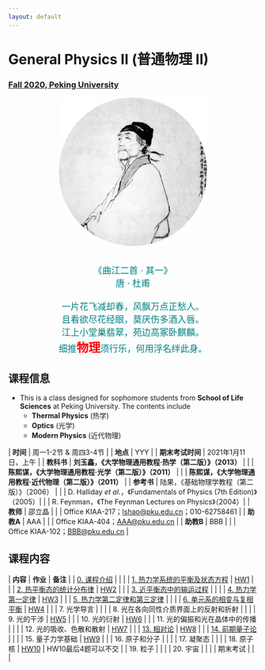 ```yaml
---
layout: default
---
```


<style>
table {
  font-family: arial, sans-serif;
  border-collapse: collapse;
  width: 100%;
}

td, th {
  border: 1px solid #dddddd;
  text-align: left;
  padding: 8px;
}

tr:nth-child(odd) {
  background-color: #dddddd;
}
</style>

# <b>General Physics II (普通物理 II)</b>

### <u>Fall 2020, Peking University</u>

<div style="display: flex; justify-content: center;">
<img src="dufu.jpeg" width="300" height="300">
</div>

<p align="center">
<font color="teal" size="4">
<br> 《曲江二首 · 其一》<br>
唐 · 杜甫 <br>
<br>
一片花飞减却春，风飘万点正愁人。 <br>
且看欲尽花经眼，莫厌伤多酒入唇。 <br>
江上小堂巢翡翠，苑边高冢卧麒麟。 <br>
细推<font color="red" size="5"><b>物理</b></font>须行乐，何用浮名绊此身。 <br>
</font>
</p>

## 课程信息

- This is a class designed for sophomore students from <b>School of Life
  Sciences</b> at Peking University. The contents include
  - **Thermal Physics** (热学)
  - **Optics** (光学)
  - **Modern Physics** (近代物理)

| **时间** | 周一1-2节 & 周四3-4节 |
| **地点** | YYY |
| **期末考试时间** | 2021年1月11日，上午 |
| **教科书** | **刘玉鑫，《大学物理通用教程·热学（第二版）》（2013）** |
| | **陈熙谋，《大学物理通用教程·光学（第二版）》（2011）** |
| | **陈熙谋，《大学物理通用教程·近代物理（第二版）》（2011）** |
| **参考书** | 陆果，《基础物理学教程（第二版）》（2006） |
| | D. Halliday *et al.*，《Fundamentals of Physics (7th Edition)》（2005）|
| | R. Feynman，《The Feynman Lectures on Physics》（2004）|
| **教师** | 邵立晶 | 
| | Office KIAA-217；lshao@pku.edu.cn；010-62758461 | 
| **助教A** | AAA |
| | Office KIAA-404；AAA@pku.edu.cn |
| **助教B** | BBB |
| | Office KIAA-102；BBB@pku.edu.cn |

<p></p>

## 课程内容

| **内容** | **作业** | **备注** |
| [0. 课程介绍](https://disk.pku.edu.cn/link/29A5CA83DC99419D9A201D8494544D6D) | | |
| [1. 热力学系统的平衡及状态方程](https://disk.pku.edu.cn/link/29A5CA83DC99419D9A201D8494544D6D) | [HW1](https://disk.pku.edu.cn/link/29A5CA83DC99419D9A201D8494544D6D) | |
| [2. 热平衡态的统计分布律](https://disk.pku.edu.cn/link/29A5CA83DC99419D9A201D8494544D6D) | [HW2](https://disk.pku.edu.cn/link/29A5CA83DC99419D9A201D8494544D6D) | |
| [3. 近平衡态中的输运过程](https://disk.pku.edu.cn/link/29A5CA83DC99419D9A201D8494544D6D) | | |
| [4. 热力学第一定律](https://disk.pku.edu.cn/link/29A5CA83DC99419D9A201D8494544D6D) | [HW3](https://disk.pku.edu.cn/link/29A5CA83DC99419D9A201D8494544D6D) | |
| [5. 热力学第二定律和第三定律](https://disk.pku.edu.cn/link/29A5CA83DC99419D9A201D8494544D6D) | | |
| [6. 单元系的相变与复相平衡](https://disk.pku.edu.cn/link/29A5CA83DC99419D9A201D8494544D6D) | [HW4](https://disk.pku.edu.cn/link/29A5CA83DC99419D9A201D8494544D6D) | |
| 7. 光学导言 | | |
| 8. 光在各向同性介质界面上的反射和折射 | | |
| 9. 光的干涉 | [HW5](https://disk.pku.edu.cn/link/29A5CA83DC99419D9A201D8494544D6D) | |
| 10. 光的衍射 | [HW6](https://disk.pku.edu.cn/link/29A5CA83DC99419D9A201D8494544D6D) | |
| 11. 光的偏振和光在晶体中的传播 | | |
| 12. 光的吸收、色散和散射 | [HW7](https://disk.pku.edu.cn/link/29A5CA83DC99419D9A201D8494544D6D) | |
| [13. 相对论](https://disk.pku.edu.cn/link/29A5CA83DC99419D9A201D8494544D6D) | [HW8](https://disk.pku.edu.cn/link/29A5CA83DC99419D9A201D8494544D6D) | |
| [14. 前期量子论](https://disk.pku.edu.cn/link/29A5CA83DC99419D9A201D8494544D6D) | | |
| 15. 量子力学基础 | [HW9](https://disk.pku.edu.cn/link/29A5CA83DC99419D9A201D8494544D6D) | |
| 16. 原子和分子 | | |
| 17. 凝聚态 | | |
| 18. 原子核 | [HW10](https://disk.pku.edu.cn/link/29A5CA83DC99419D9A201D8494544D6D) | HW10最后4题可以不交 |
| 19. 粒子 |  | |
| 20. 宇宙 |  | |
| 期末考试 | | |




<script type="text/x-mathjax-config">
  MathJax.Hub.Config({
    tex2jax: {
      inlineMath: [ ['$','$'] ],
      processEscapes: true
    }
  });
</script>
<script type="text/javascript" src="https://cdn.mathjax.org/mathjax/latest/MathJax.js?config=TeX-AMS-MML_HTMLorMML">
</script>

